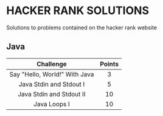 # HACKER RANK SOLUTIONS

Solutions to problems contained on the hacker rank website

## Java

|                                                          Challenge                                                         | Points |
|:--------------------------------------------------------------------------------------------------------------------------:|:------:|
| Say "Hello, World!" With Java                                                                                              |    3   |
| Java Stdin and Stdout I                                                                                            	     |    5   |
| Java Stdin and Stdout II	                                                                                       	     |    10  |
| Java Loops I			                                                                                       	     |    10  |

